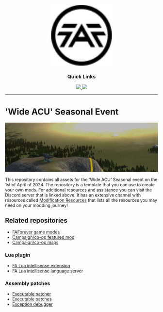 <div align='center'>

<img width="200px" height="200px" src="thumbnail.svg"/>
  
### Quick Links
  
<a href='https://discord.gg/mqJmjQgUUk'>
  
<img src='https://img.shields.io/badge/Discord-blue?style=for-the-badge'>
  
</a>
  
<a href='https://forum.faforever.com/category/11/modding-tools'>
  
<img src='https://img.shields.io/badge/Forums-gray?style=for-the-badge'>
  
</a>
  
<br />
  
</div>

---

# 'Wide ACU' Seasonal Event

<img src="banner.png" />

This repository contains all assets for the 'Wide ACU' Seasonal event on the 1st of April of 2024. The repository is a template that you can use to create your own mods. For additional resources and assistance you can visit the Discord server that is linked above. It has an extensive channel with resources called [Modification Resources](https://discord.gg/eQZRwhAP) that lists all the resources you may need on your modding journey!

## Related repositories

- [FAForever game modes](https://github.com/FAForever/fa)
- [Campaign/co-op featured mod](https://github.com/FAForever/fa-coop)
- [Campaign/co-op maps](https://github.com/FAForever/faf-coop-maps)

### Lua plugin

 - [FA Lua intellisense extension](https://github.com/FAForever/fa-lua-vscode-extension)
 - [FA Lua intellisense language server](https://github.com/FAForever/fa-lua-language-server)

### Assembly patches

 - [Executable patcher](https://github.com/FAForever/FA_Patcher)
 - [Executable patches](https://github.com/FAForever/FA-Binary-Patches)
 - [Exception debugger](https://github.com/FAForever/FADeepProbe)
